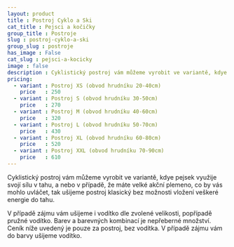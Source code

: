 ```yaml
---
layout: product
title : Postroj Cyklo a Ski
cat_title : Pejsci a kočičky
group_title : Postroje
slug : postroj-cyklo-a-ski
group_slug : postroje
has_image : False
cat_slug : pejsci-a-kocicky
image : false
description : Cyklistický postroj vám můžeme vyrobit ve variantě, kdye pejsek využije svojí sílu v tahu, a nebo v případě, že máte velké akční plemeno, co by vás mohlo uvláčet, tak ušijeme postroj klasický bez možnosti vložení veškeré energie do tahu.
pricing:
  - variant : Postroj XS (obvod hrudníku 20-40cm)
    price   : 250
  - variant : Postroj S (obvod hrudníku 30-50cm)
    price   : 270
  - variant : Postroj M (obvod hrudníku 40-60cm)
    price   : 320
  - variant : Postroj L (obvod hrudníku 50-70cm)
    price   : 430
  - variant : Postroj XL (obvod hrudníku 60-80cm)
    price   : 520
  - variant : Postroj XXL (obvod hrudníku 70-90cm)
    price   : 610
---
```


Cyklistický postroj vám můžeme vyrobit ve variantě, kdye pejsek využije svojí sílu v tahu, a nebo v případě, že máte velké akční plemeno, co by vás mohlo uvláčet, tak ušijeme postroj klasický bez možnosti vložení veškeré energie do tahu.

V případě zájmu vám ušijeme i vodítko dle zvolené velikosti, popřípadě pružné vodítko. Barev a barevných kombinací je nepřeberné množství. Ceník níže uvedený je pouze za postroj, bez vodítka. V případě zájmu vám do barvy ušijeme vodítko.

